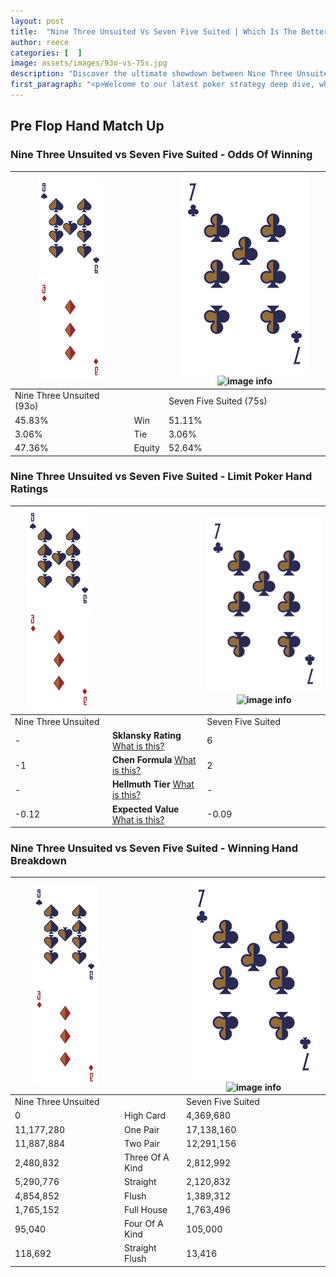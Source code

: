 ```yaml
---
layout: post
title:  "Nine Three Unsuited Vs Seven Five Suited | Which Is The Better Hand In Poker? A Complete Guide"
author: reece
categories: [  ]
image: assets/images/93o-vs-75s.jpg
description: "Discover the ultimate showdown between Nine Three Unsuited and Seven Five Suited in poker! Uncover the odds, strategies, and scenarios where one hand triumphs over the other. Get ready to up your poker game with this thrilling analysis."
first_paragraph: "<p>Welcome to our latest poker strategy deep dive, where we're pitting two distinct hands against each other in a high-stakes showdown: Nine Three Unsuited vs Seven Five Suited.</p><p>In the dynamic world of poker, every decision counts, and knowing which hand holds the upper hand is key to your success at the table.</p><p>In this article, we'll dissect these two hands, explore the scenarios where one dominates the other, and equip you with the knowledge to make strategic choices that can tip the odds in your favor.</p><p>Get ready to unravel the intriguing dynamics of these poker hands and elevate your game to new heights.</p>"
---
```




[comment]: # (sp0)

## Pre Flop Hand Match Up

<div class="table hand-ratings" markdown="1"> 



### Nine Three Unsuited vs Seven Five Suited - Odds Of Winning


    
| ![image info](assets/images/hand1/9.png) ![image info](assets/images/hand1/3o.png) |  | ![image info](assets/images/hand2/7.png) ![image info](assets/images/hand2/5s.png) |
| -------- | -------- | -------- |
| Nine Three Unsuited (93o) |  | Seven Five Suited (75s) |
| 45.83% | Win | 51.11% |
| 3.06% | Tie | 3.06% |
| 47.36% | Equity | 52.64% |




[comment]: # (sp1)



### Nine Three Unsuited vs Seven Five Suited - Limit Poker Hand Ratings


    
| ![image info](assets/images/hand1/9.png) ![image info](assets/images/hand1/3o.png) |  | ![image info](assets/images/hand2/7.png) ![image info](assets/images/hand2/5s.png) |
| -------- | -------- | -------- |
| Nine Three Unsuited |  | Seven Five Suited |
| - | **Sklansky Rating** [What is this?](/sklansky-rating-explained) | 6 |
| -1 | **Chen Formula** [What is this?](/chen-formula-explained) | 2 |
| - | **Hellmuth Tier** [What is this?](/Hellmuth-tier-explained) | - |
| -0.12 | **Expected Value** [What is this?](/expected-value-explained) | -0.09 |




[comment]: # (sp2)



### Nine Three Unsuited vs Seven Five Suited - Winning Hand Breakdown


    
| ![image info](assets/images/hand1/9.png) ![image info](assets/images/hand1/3o.png) |  | ![image info](assets/images/hand2/7.png) ![image info](assets/images/hand2/5s.png) |
| -------- | -------- | -------- |
| Nine Three Unsuited |  | Seven Five Suited |
| 0 | High Card | 4,369,680 |
| 11,177,280 | One Pair | 17,138,160 |
| 11,887,884 | Two Pair | 12,291,156 |
| 2,480,832 | Three Of A Kind | 2,812,992 |
| 5,290,776 | Straight | 2,120,832 |
| 4,854,852 | Flush | 1,389,312 |
| 1,765,152 | Full House | 1,763,496 |
| 95,040 | Four Of A Kind | 105,000 |
| 118,692 | Straight Flush | 13,416 |




[comment]: # (sp3)



</div>

[comment]: # (sp4)



[comment]: # (sp5)

